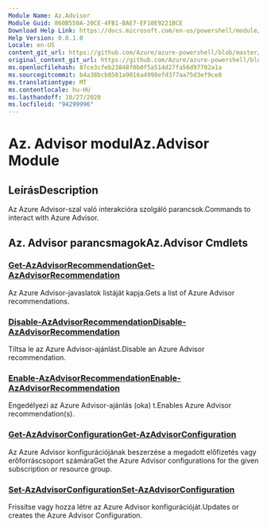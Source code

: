 ```yaml
---
Module Name: Az.Advisor
Module Guid: 860B550A-20CE-4FB1-BAE7-EF10E9221BCE
Download Help Link: https://docs.microsoft.com/en-us/powershell/module/az.advisor
Help Version: 0.0.1.0
Locale: en-US
content_git_url: https://github.com/Azure/azure-powershell/blob/master/src/Advisor/Advisor/help/Az.Advisor.md
original_content_git_url: https://github.com/Azure/azure-powershell/blob/master/src/Advisor/Advisor/help/Az.Advisor.md
ms.openlocfilehash: 87ce3cfeb23848f0b0f5a514d27fa56d97702a1a
ms.sourcegitcommit: b4a38bcb0501a9016a4998efd377aa75d3ef9ce8
ms.translationtype: MT
ms.contentlocale: hu-HU
ms.lasthandoff: 10/27/2020
ms.locfileid: "94299996"
---
```

# <span data-ttu-id="0ea7a-101">Az. Advisor modul</span><span class="sxs-lookup"><span data-stu-id="0ea7a-101">Az.Advisor Module</span></span>
## <span data-ttu-id="0ea7a-102">Leírás</span><span class="sxs-lookup"><span data-stu-id="0ea7a-102">Description</span></span>
<span data-ttu-id="0ea7a-103">Az Azure Advisor-szal való interakcióra szolgáló parancsok.</span><span class="sxs-lookup"><span data-stu-id="0ea7a-103">Commands to interact with Azure Advisor.</span></span>

## <span data-ttu-id="0ea7a-104">Az. Advisor parancsmagok</span><span class="sxs-lookup"><span data-stu-id="0ea7a-104">Az.Advisor Cmdlets</span></span>
### [<span data-ttu-id="0ea7a-105">Get-AzAdvisorRecommendation</span><span class="sxs-lookup"><span data-stu-id="0ea7a-105">Get-AzAdvisorRecommendation</span></span>](Get-AzAdvisorRecommendation.md)
<span data-ttu-id="0ea7a-106">Az Azure Advisor-javaslatok listáját kapja.</span><span class="sxs-lookup"><span data-stu-id="0ea7a-106">Gets a list of Azure Advisor recommendations.</span></span>

### [<span data-ttu-id="0ea7a-107">Disable-AzAdvisorRecommendation</span><span class="sxs-lookup"><span data-stu-id="0ea7a-107">Disable-AzAdvisorRecommendation</span></span>](Disable-AzAdvisorRecommendation.md)
<span data-ttu-id="0ea7a-108">Tiltsa le az Azure Advisor-ajánlást.</span><span class="sxs-lookup"><span data-stu-id="0ea7a-108">Disable an Azure Advisor recommendation.</span></span>

### [<span data-ttu-id="0ea7a-109">Enable-AzAdvisorRecommendation</span><span class="sxs-lookup"><span data-stu-id="0ea7a-109">Enable-AzAdvisorRecommendation</span></span>](Enable-AzAdvisorRecommendation.md)
<span data-ttu-id="0ea7a-110">Engedélyezi az Azure Advisor-ajánlás (oka) t.</span><span class="sxs-lookup"><span data-stu-id="0ea7a-110">Enables Azure Advisor recommendation(s).</span></span>

### [<span data-ttu-id="0ea7a-111">Get-AzAdvisorConfiguration</span><span class="sxs-lookup"><span data-stu-id="0ea7a-111">Get-AzAdvisorConfiguration</span></span>](Get-AzAdvisorConfiguration.md)
<span data-ttu-id="0ea7a-112">Az Azure Advisor konfigurációjának beszerzése a megadott előfizetés vagy erőforráscsoport számára</span><span class="sxs-lookup"><span data-stu-id="0ea7a-112">Get the Azure Advisor configurations for the given subscription or resource group.</span></span>

### [<span data-ttu-id="0ea7a-113">Set-AzAdvisorConfiguration</span><span class="sxs-lookup"><span data-stu-id="0ea7a-113">Set-AzAdvisorConfiguration</span></span>](Set-AzAdvisorConfiguration.md)
<span data-ttu-id="0ea7a-114">Frissítse vagy hozza létre az Azure Advisor konfigurációját.</span><span class="sxs-lookup"><span data-stu-id="0ea7a-114">Updates or creates the Azure Advisor Configuration.</span></span>
